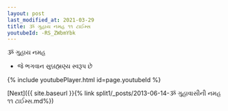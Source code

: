 ```yaml
---
layout: post
last_modified_at: 2021-03-29
title: ૐ ગુહાય નમહ ૧૧ ટાઈમ્સ
youtubeId: -RS_ZWbmYbk
---
```

 
 
 ૐ ગુહાય નમહ  
 
 -  જે ભગવાન સુબ્રહ્મણ્ય સ્વરૂપ છે 
 
  
 
  
 
 
 
 
 
 


{% include youtubePlayer.html id=page.youtubeId %}
 
[Next]({{ site.baseurl }}{% link  split1/_posts/2013-06-14-ૐ ગુહાવાસીની નમહ ૧૧ ટાઈમ્સ.md%})
 
